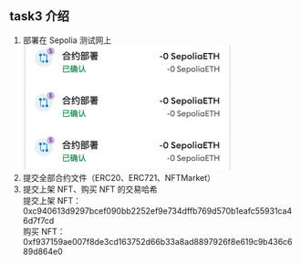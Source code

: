## task3 介绍

1. 部署在 Sepolia 测试网上
   ![bind-wallet](./readme/deploy.png "deploy")
2. 提交全部合约文件（ERC20、ERC721、NFTMarket）
3. 提交上架 NFT、购买 NFT 的交易哈希  
   提交上架 NFT： 0xc940613d9297bcef090bb2252ef9e734dffb769d570b1eafc55931ca46d7f7cd  
   购买 NFT： 0xf937159ae007f8de3cd163752d66b33a8ad8897926f8e619c9b436c689d864e0
